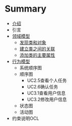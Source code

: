 # Summary

* [介绍](README.md)
* 引言
* [领域模型](领域模型.md)
    * [发现类和对象](发现类和对象.md)
    * [建立类之间的关联](建立类之间的关联.md)
    * [添加类的主要属性](添加类的主要属性.md)
* [行为模型](行为模型.md)
    * 系统顺序图
    * 顺序图
        * UC2.5查看个人任务
        * UC2.6确认任务
        * UC3.1查看用户信息
        * UC3.2修改用户信息
    * 状态图
    * 活动图
* 约束说明OCL

